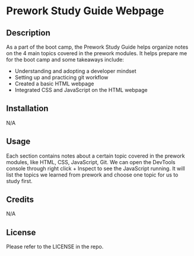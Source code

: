 # Prework Study Guide Webpage

## Description

As a part of the boot camp, the Prework Study Guide helps organize notes on the 4 main topics covered in the prework modules.
It helps prepare me for the boot camp and some takeaways include:
 - Understanding and adopting a developer mindset
 - Setting up and practicing git workflow
 - Created a basic HTML webpage
 - Integrated CSS and JavaScript on the HTML webpage

## Installation

N/A

## Usage

Each section contains notes about a certain topic covered in the prework modules, like HTML, CSS, JavaScript, Git. We can open the DevTools console through right click + Inspect to see the JavaScript running. It will list the topics we learned from prework and choose one topic for us to study first.

## Credits

N/A

## License

Please refer to the LICENSE in the repo.


